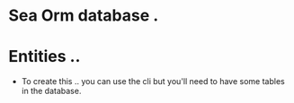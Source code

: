 # Sea Orm database . 


# Entities .. 
- To create this .. you can use the cli but you'll need to have some tables in the database.




